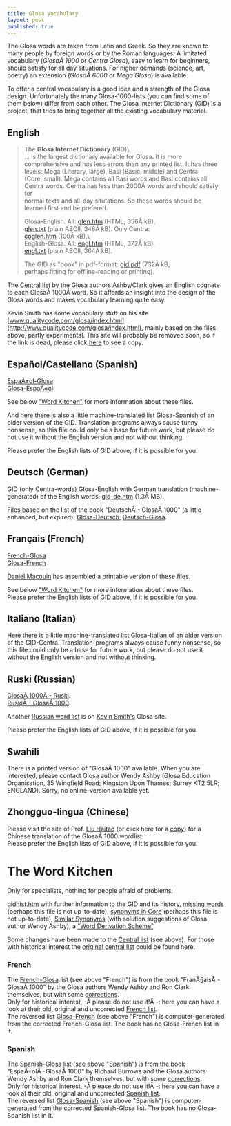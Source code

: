 ```yaml
---
title: Glosa Vocabulary
layout: post
published: true
---
```


The Glosa words are taken from Latin and Greek. So they are known to
many people by foreign words or by the Roman languages. A limitated
vocabulary (*GlosaÂ 1000* or *Centra Glosa*), easy to learn for
beginners, should satisfy for all day situations. For higher demands
(science, art, poetry) an extension (*GlosaÂ 6000* or *Mega Glosa*) is
available.

To offer a central vocabulary is a good idea and a strength of the Glosa
design. Unfortunately the many Glosa-1000-lists (you can find some of
them below) differ from each other. The Glosa Internet Dictionary (GID)
is a project, that tries to bring together all the existing vocabulary
material.

## English


  > The **Glosa Internet Dictionary** (GID)\                            
  > \... is the largest dictionary available for Glosa. It is more        
  > comprehensive and has less errors than any printed list. It has three 
  > levels: Mega (Literary, large), Basi (Basic, middle) and Centra       
  > (Core, small). Mega contains all Basi words and Basi contains all     
  > Centra words. Centra has less than 2000Â words and should satisfy for  
  > normal texts and all-day situtations. So these words should be        
  > learned first and be prefered.                                        
  >                                                                       
  > Glosa-English. All: [glen.htm](gid/glen.htm) (HTML, 356Â kB),          
  > [glen.txt](gid/glen.txt) (plain ASCII, 348Â kB). Only Centra:          
  > [coglen.htm](gid/coglen.htm) (100Â kB).\                               
  > English-Glosa. All: [engl.htm](gid/engl.htm) (HTML, 372Â kB),          
  > [engl.txt](gid/engl.txt) (plain ASCII, 364Â kB).                       
  >                                                                       
  > The GID as \"book\" in pdf-format: [gid.pdf](gid/gid.pdf) (732Â kB,    
  > perhaps fitting for offline-reading or printing).                     


The [Central list](gid/centra.htm) by the Glosa authors Ashby/Clark
gives an English cognate to each GlosaÂ 1000Â word. So it affords an
insight into the design of the Glosa words and makes vocabulary learning
quite easy.

Kevin Smith has some vocabulary stuff on his site
[www.qualitycode.com/glosa/index.html](http://www.qualitycode.com/glosa/index.html),
mainly based on the files above, partly experimental. This site will
probably be removed soon, so if the link is dead, please click
[here](http://mysite.freeserve.com/glosa) to see a copy.

## Español/Castellano (Spanish)

[EspaÃ±ol-Glosa](gid/esgl1k.htm)\
[Glosa-EspaÃ±ol](gid/gl1kes.htm)

See below [\"Word Kitchen\"](gid.1.html#kitchen) for more information
about these files.

And here there is also a little machine-translated list
[Glosa-Spanish](gid/gmcoglsp.htm) of an older version of the GID.
Translation-programs always cause funny nonsense, so this file could
only be a base for future work, but please do not use it without the
English version and not without thinking.

Please prefer the English lists of GID above, if it is possible for you.

## Deutsch (German)

GID (only Centra-words) Glosa-English with German translation
(machine-generated) of the English words: [gid\_de.htm](gid/gid_de.htm)
(1.3Â MB).

Files based on the list of the book "DeutschÂ - GlosaÂ 1000" (a little
enhanced, but expired): [Glosa-Deutsch](gid/gldt.htm),
[Deutsch-Glosa](gid/dtgl.htm).

## Français (French)

[French-Glosa](gid/frgl1k.htm)\
[Glosa-French](gid/gl1kfr.htm)

[Daniel Macouin](http://danielmacouin.chez-alice.fr/) has assembled a
printable version of these files.

See below [\"Word Kitchen\"](gid.1.html#kitchen) for more information
about these files.\
Please prefer the English lists of GID above, if it is possible for you.

## Italiano (Italian)

Here there is a little machine-translated list
[Glosa-Italian](gid/gmcoglit.htm) of an older version of the GID-Centra.
Translation-programs always cause funny nonsense, so this file could
only be a base for future work, but please do not use it without the
English version and not without thinking.

## Ruski (Russian)

[GlosaÂ 1000Â - Ruski](gid/gl1kru.htm).\
[RuskiÂ - GlosaÂ 1000](gid/rugl1k.htm).

Another [Russian word
list](http://www.qualitycode.com/glosa/glosaruski-abc.html) is on [Kevin
Smith\'s](http://www.qualitycode.com/glosa/index.html) Glosa site.

Please prefer the English lists of GID above, if it is possible for you.

## Swahili

There is a printed version of \"GlosaÂ 1000\" available. When you are
interested, please contact Glosa author Wendy Ashby (Glosa Education
Organisation, 35 Wingfield Road; Kingston Upon Thames; Surrey KT2 5LR;
ENGLAND). Sorry, no online-version available yet.

## Zhongguo-lingua (Chinese)

Please visit the site of Prof. [Liu
Haitao](http://htliu.nease.net/glosa.html) (or click here for a
[copy](gid/glch.htm)) for a Chinese translation of the GlosaÂ 1000
wordlist.\
Please prefer the English lists of GID above, if it is possible for you.

# The Word Kitchen
Only for specialists, nothing for people afraid of problems:

[gidhist.htm](gid/gidhist.htm) with further information to the GID and
its history, [missing words](gid/gidmiss.htm) (perhaps this file is not
up-to-date), [synonyms in Core](gid/cosyn.htm) (perhaps this file is not
up-to-date), [Similar Synonyms](gid/simsyn.htm) (with solution
suggestions of Glosa author Wendy Ashby), a [\"Word Derivation
Scheme\"](gid/gwds.htm).

Some changes have been made to the [Central list](gid/centra.htm) (see
above). For those with historical interest the [original central
list](gid/centrao.htm) could be found here.

### French
The [French-Glosa](gid/frgl1k.htm) list (see above \"French\") is from
the book \"FranÃ§aisÂ -GlosaÂ 1000\" by the Glosa authors Wendy Ashby and
Ron Clark themselves, but with some [corrections](gid/frglcorr.htm).\
Only for historical interest, -Â please do not use it!Â -: here you can
have a look at their old, original and uncorrected [French
list](gid/frgl1ko.htm).\
The reversed list [Glosa-French](gid/gl1kfr.htm) (see above \"French\")
is computer-generated from the corrected French-Glosa list. The book has
no Glosa-French list in it.

### Spanish
The [Spanish-Glosa](gid/esgl1k.htm) list (see above \"Spanish\") is from
the book \"EspaÃ±olÂ -GlosaÂ 1000\" by Richard Burrows and the Glosa
authors Wendy Ashby and Ron Clark themselves, but with some
[corrections](gid/esglcorr.htm).\
Only for historical interest, -Â please do not use it!Â -: here you can
have a look at their old, original and uncorrected [Spanish
list](gid/esgl1ko.htm).\
The reversed list [Glosa-Spanish](gid/gl1kes.htm) (see above
\"Spanish\") is computer-generated from the corrected Spanish-Glosa
list. The book has no Glosa-Spanish list in it.

